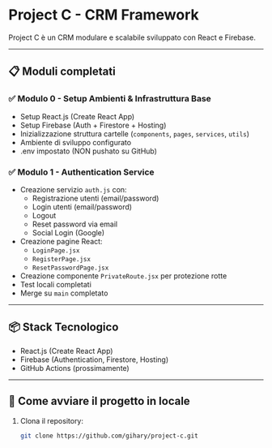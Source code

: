 # Project C - CRM Framework

Project C è un CRM modulare e scalabile sviluppato con React e Firebase.

---

## 📋 Moduli completati

### ✅ Modulo 0 - Setup Ambienti & Infrastruttura Base
- Setup React.js (Create React App)
- Setup Firebase (Auth + Firestore + Hosting)
- Inizializzazione struttura cartelle (`components`, `pages`, `services`, `utils`)
- Ambiente di sviluppo configurato
- .env impostato (NON pushato su GitHub)

### ✅ Modulo 1 - Authentication Service
- Creazione servizio `auth.js` con:
  - Registrazione utenti (email/password)
  - Login utenti (email/password)
  - Logout
  - Reset password via email
  - Social Login (Google)
- Creazione pagine React:
  - `LoginPage.jsx`
  - `RegisterPage.jsx`
  - `ResetPasswordPage.jsx`
- Creazione componente `PrivateRoute.jsx` per protezione rotte
- Test locali completati
- Merge su `main` completato

---

## 📦 Stack Tecnologico

- React.js (Create React App)
- Firebase (Authentication, Firestore, Hosting)
- GitHub Actions (prossimamente)

---

## 🚀 Come avviare il progetto in locale

1. Clona il repository:
   ```bash
   git clone https://github.com/gihary/project-c.git

